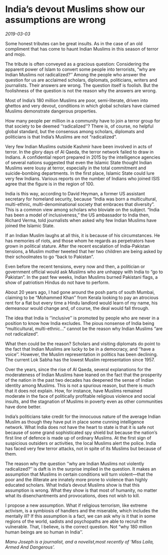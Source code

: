 # India’s devout Muslims show our assumptions are wrong

*2019-03-03*

Some honest tributes can be great insults. As in the case of an old
compliment that has come to haunt Indian Muslims in this season of
terror and mojo.

The tribute is often conveyed as a gracious question: Considering the
apparent power of Islam to convert some people into terrorists, “why are
Indian Muslims not radicalized?’’ Among the people who answer the
question for us are acclaimed scholars, diplomats, politicians, writers
and journalists. Their answers are wrong. The question itself is
foolish. But the foolishness of the question is not the reason why the
answers are wrong.

Most of India’s 180 million Muslims are poor, semi-literate, driven into
ghettos and very devout, conditions in which global scholars have
claimed Muslims demonstrate dangerous properties.

How many people per million in a community have to join a terror group
for that society to be deemed ‘‘radicalized’’? There is, of course, no
helpful global standard, but the consensus among scholars, diplomats and
politicians is that India’s Muslims are not “radicalized”.

Very few Indian Muslims outside Kashmir have been involved in acts of
terror. In the glory days of Al Qaeda, the terror network failed to draw
in Indians. A confidential report prepared in 2015 by the intelligence
agencies of several nations suggested that even the Islamic State
thought Indian Muslims were lousy at terror, especially in the total
commitment and suicide-bombing departments. In the first place, Islamic
State could lure very few Indians. Various reports on the number of
Indians who joined ISIS agree that the figure is in the region of 100.

India is this way, according to David Heyman, a former US assistant
secretary for homeland security, because “India was born a
multicultural, multi-ethnic, multi-denominational society that embraces
that diversity”. This is a common view among scholars who bloviate on
the subject. “India has been a model of inclusiveness,” the US
ambassador to India then, Richard Verma, told journalists when asked why
few Indian Muslims have joined the Islamic State.

If an Indian Muslim laughs at all this, it is because of his
circumstances. He has memories of riots, and those whom he regards as
perpetrators have grown in political stature. After the recent
escalation of India-Pakistan tensions, a Muslim mother tweeted that her
two children are being asked by their schoolmates to go “back to
Pakistan”.

Even before the recent tensions, every now and then, a politician or
government official would ask Muslims who are unhappy with India to “go
to Pakistan”. In the past few weeks, Indian Muslims burned Pakistani
flags, a show of patriotism Hindus do not have to perform.

About 20 years ago, I had gone around the posh parts of south Mumbai,
claiming to be “Mohammed Khan’’ from Kerala looking to pay an atrocious
rent for a flat but every time a Hindu landlord would learn of my name,
his demeanour would change and, of course, the deal would fall through.

The idea that India is ‘’inclusive’’ is promoted by people who are never
in a position to know how India excludes. The pious nonsense of India
being “multicultural, multi-ethnic…” cannot be the reason why Indian
Muslims “are not radicalized”.

What then could be the reason? Scholars and visiting diplomats do point
to the fact that Indian Muslims are lucky to be in a democracy, and
‘‘have a voice’’. However, the Muslim representation in politics has
been declining. The current Lok Sabha has the lowest Muslim
representation since 1957.

Over the years, since the rise of Al Qaeda, several explanations for the
moderateness of Indian Muslims have leaned on the fact that the
prosperity of the nation in the past two decades has deepened the sense
of Indian identity among Muslims. This is not a spurious reason, but
there is much that it does not explain. How, for instance, have Muslims
remained moderate in the face of politically profitable religious
violence and social insults, and the stagnation of Muslims in poverty
even as other communities have done better.

India’s politicians take credit for the innocuous nature of the average
Indian Muslim as though they have put in place some cunning intelligence
network. What India does not have the heart to state is that it is safe
not because of some grand sophisticated spy shield but because the
nation’s first line of defence is made up of ordinary Muslims. At the
first sign of suspicious outsiders or activities, the local Muslims
alert the police. India has faced very few terror attacks, not in spite
of its Muslims but because of them.

The reason why the question ‘‘why are Indian Muslims not violently
radicalized?’’ is daft is in the surprise implied in the question. It
makes an assumption that Muslims in certain conditions will turn
violent—that the poor and the illiterate are innately more prone to
violence than highly educated scholars. What India’s devout Muslims show
is that this assumption is wrong. What they show is that most of
humanity, no matter what its disenchantments and provocations, does not
wish to kill.

I propose a new assumption. What if religious terrorism, like extreme
activism, is a symbiosis of handlers and the miserable, which includes
the mentally ill? If this assumption is a fact, we can ask why is it
that in some regions of the world, sadists and psychopaths are able to
recruit the vulnerable. That, I believe, is the correct question. Not
“why 180 million human beings are so human in India’’.

*Manu Joseph is a journalist, and a novelist,most recently of ‘Miss
Laila, Armed And Dangerous’.*
